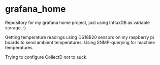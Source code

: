 # grafana_home

Repository for my grafana home project, just using InfluxDB as variable storage. :)


Getting temperature readings using DS18B20 sensors on my raspberry pi boards to send ambient temperatures.
Using SNMP-querying for machine temperatures.

Trying to configure CollectD not to suck.
